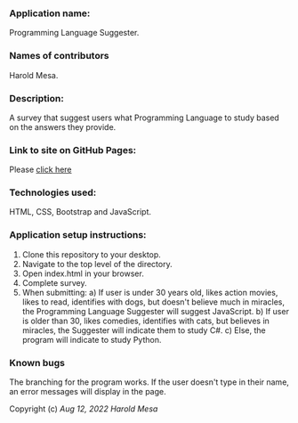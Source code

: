 ### Application name:
Programming Language Suggester.

### Names of contributors
Harold Mesa. 

### Description:
A survey that suggest users what Programming Language to study based on the answers they provide.

### Link to site on GitHub Pages:
Please [click here](https://curiousmockingbird.github.io/programming_language_suggestor/)

### Technologies used:
HTML, CSS, Bootstrap and JavaScript.

### Application setup instructions:
1. Clone this repository to your desktop.
2. Navigate to the top level of the directory.
3. Open index.html in your browser.
4. Complete survey.
5. When submitting:
   a) If user is under 30 years old, likes action movies, likes to read, identifies with dogs, but doesn't believe much in miracles,
   the Programming Language Suggester will suggest JavaScript.
   b) If user is older than 30, likes comedies, identifies with cats, but believes in miracles, the Suggester will indicate them to study
   C#.
   c) Else, the program will indicate to study Python.


### Known bugs
The branching for the program works. 
If the user doesn't type in their name, an error messages will display in the page.


Copyright (c) _Aug 12, 2022_ _Harold Mesa_